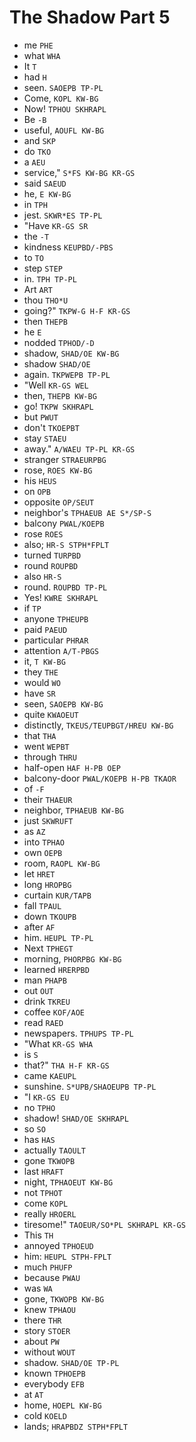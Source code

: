 # The Shadow Part 5

* me `PHE`
* what `WHA`
* It `T`
* had `H`
* seen. `SAOEPB TP-PL`
* Come, `KOPL KW-BG`
* Now! `TPHOU SKHRAPL`
* Be `-B`
* useful, `AOUFL KW-BG`
* and `SKP`
* do `TKO`
* a `AEU`
* service," `S*FS KW-BG KR-GS`
* said `SAEUD`
* he, `E KW-BG`
* in `TPH`
* jest. `SKWR*ES TP-PL`
* "Have `KR-GS SR`
* the `-T`
* kindness `KEUPBD/-PBS`
* to `TO`
* step `STEP`
* in. `TPH TP-PL`
* Art `ART`
* thou `THO*U`
* going?" `TKPW-G H-F KR-GS`
* then `THEPB`
* he `E`
* nodded `TPHOD/-D`
* shadow, `SHAD/OE KW-BG`
* shadow `SHAD/OE`
* again. `TKPWEPB TP-PL`
* "Well `KR-GS WEL`
* then, `THEPB KW-BG`
* go! `TKPW SKHRAPL`
* but `PWUT`
* don't `TKOEPBT`
* stay `STAEU`
* away." `A/WAEU TP-PL KR-GS`
* stranger `STRAEURPBG`
* rose, `ROES KW-BG`
* his `HEUS`
* on `OPB`
* opposite `OP/SEUT`
* neighbor's `TPHAEUB AE S*/SP-S`
* balcony `PWAL/KOEPB`
* rose `ROES`
* also; `HR-S STPH*FPLT`
* turned `TURPBD`
* round `ROUPBD`
* also `HR-S`
* round. `ROUPBD TP-PL`
* Yes! `KWRE SKHRAPL`
* if `TP`
* anyone `TPHEUPB`
* paid `PAEUD`
* particular `PHRAR`
* attention `A/T-PBGS`
* it, `T KW-BG`
* they `THE`
* would `WO`
* have `SR`
* seen, `SAOEPB KW-BG`
* quite `KWAOEUT`
* distinctly, `TKEUS/TEUPBGT/HREU KW-BG`
* that `THA`
* went `WEPBT`
* through `THRU`
* half-open `HAF H-PB OEP`
* balcony-door `PWAL/KOEPB H-PB TKAOR`
* of `-F`
* their `THAEUR`
* neighbor, `TPHAEUB KW-BG`
* just `SKWRUFT`
* as `AZ`
* into `TPHAO`
* own `OEPB`
* room, `RAOPL KW-BG`
* let `HRET`
* long `HROPBG`
* curtain `KUR/TAPB`
* fall `TPAUL`
* down `TKOUPB`
* after `AF`
* him. `HEUPL TP-PL`
* Next `TPHEGT`
* morning, `PHORPBG KW-BG`
* learned `HRERPBD`
* man `PHAPB`
* out `OUT`
* drink `TKREU`
* coffee `KOF/AOE`
* read `RAED`
* newspapers. `TPHUPS TP-PL`
* "What `KR-GS WHA`
* is `S`
* that?" `THA H-F KR-GS`
* came `KAEUPL`
* sunshine. `S*UPB/SHAOEUPB TP-PL`
* "I `KR-GS EU`
* no `TPHO`
* shadow! `SHAD/OE SKHRAPL`
* so `SO`
* has `HAS`
* actually `TAOULT`
* gone `TKWOPB`
* last `HRAFT`
* night, `TPHAOEUT KW-BG`
* not `TPHOT`
* come `KOPL`
* really `HROERL`
* tiresome!" `TAOEUR/SO*PL SKHRAPL KR-GS`
* This `TH`
* annoyed `TPHOEUD`
* him: `HEUPL STPH-FPLT`
* much `PHUFP`
* because `PWAU`
* was `WA`
* gone, `TKWOPB KW-BG`
* knew `TPHAOU`
* there `THR`
* story `STOER`
* about `PW`
* without `WOUT`
* shadow. `SHAD/OE TP-PL`
* known `TPHOEPB`
* everybody `EFB`
* at `AT`
* home, `HOEPL KW-BG`
* cold `KOELD`
* lands; `HRAPBDZ STPH*FPLT`
